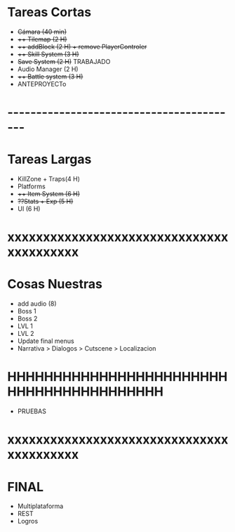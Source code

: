# Tareas Cortas
- ~~Cámara (40 min)~~
- ~~++ Tilemap (2 H)~~
- ~~++ addBlock (2 H) + remove PlayerControler~~
- ~~++ Skill System (3 H)~~
- ~~Save System (2 H)~~ TRABAJADO
- Audio Manager (2 H)
- ~~++ Battle system (3 H)~~
- ANTEPROYECTo
# -----------------------------------------
# Tareas Largas
- KillZone + Traps(4 H)
- Platforms
- ~~++ Item System (6 H)~~
- ~~??Stats + Exp (5 H)~~
- UI (6 H)
# xxxxxxxxxxxxxxxxxxxxxxxxxxxxxxxxxxxxxxxxx
# Cosas Nuestras
- add audio (8)
- Boss 1
- Boss 2
- LVL 1
- LVL 2
- Update final menus
- Narrativa > Dialogos > Cutscene > Localizacion
# HHHHHHHHHHHHHHHHHHHHHHHHHHHHHHHHHHHHHHHHH
- PRUEBAS
# xxxxxxxxxxxxxxxxxxxxxxxxxxxxxxxxxxxxxxxxx
# FINAL 
- Multiplataforma
- REST
- Logros

